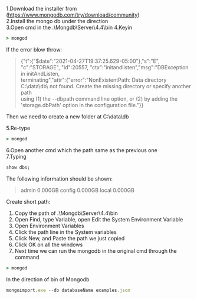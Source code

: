 1.Download the installer from (https://www.mongodb.com/try/download/community)  
2.Install the mongo db under the direction  
3.Open cmd in the .\Mongdb\Server\4.4\bin
4.Keyin 
```cmd  
> mongod
```
If the error blow throw:

> {"t":{"$date":"2021-04-27T19:37:25.629-05:00"},"s":"E",  "c":"STORAGE",  "id":20557,   "ctx":"initandlisten","msg":"DBException in initAndListen,  
> terminating","attr":{"error":"NonExistentPath: Data directory C:\\data\\db\\ not found. Create the missing directory or specify another path   
> using (1) the --dbpath command line option, or (2) by adding the 'storage.dbPath' option in the configuration file."}}

Then we need to create a new folder at C:\data\db  

5.Re-type 
```cmd
> mongod
```
6.Open another cmd which the path same as the previous one  
7.Typing
```cmd
show dbs;
```
The following information should be shown:
>admin   0.000GB 
>config  0.000GB 
>local   0.000GB 


Create short path:  
1. Copy the path of .\Mongdb\Server\4.4\bin
2. Open Find, type Variable, open Edit the System Environment Variable
3. Open Environment Variables
4. Click the path line in the System variables
5. Click New, and Paste the path we just copied
6. Click OK on all the windows
7. Next time we can run the mongodb in the original cmd through the command
```cmd
> mongod
```


In the direction of bin of Mongodb
```js
mongoimport.exe --db databaseName examples.json
```
